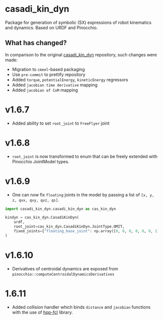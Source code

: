# casadi_kin_dyn

Package for generation of symbolic (SX) expressions of robot kinematics and dynamics. Based on URDF and Pinocchio.

## What has changed?

In comparison to the original [casadi_kin_dyn](https://github.com/ADVRHumanoids/casadi_kin_dyn) repository, such changes were made:

- Migration to `cmeel`-based packaging
- Use `pre-commit` to prettify repository
- Added `torque`, `potentialEnergy`, `kineticEnergy` regressors
- Added `jacobian time derivative` mapping
- Added `jacobian of CoM` mapping

# v1.6.7

- Added ability to set `root_joint` to `FreeFlyer` joint

# v1.6.8

- `root_joint` is now transformed to enum that can be freely extended with Pinocchio JointModel types.

# v1.6.9

- One can now fix `floating` joints in the model by passing a list of `[x, y, z, qvx, qvy, qvz, qs]`.

```python
import casadi_kin_dyn.casadi_kin_dyn as cas_kin_dyn

kindyn = cas_kin_dyn.CasadiKinDyn(
    urdf,
    root_joint=cas_kin_dyn.CasadiKinDyn.JointType.OMIT,
    fixed_joints={"floating_base_joint": np.array([0, 0, 0, 0, 0, 0, 1])},
)
```

# v1.6.10

- Derivatives of centroidal dynamics are exposed from `pinocchio::computeCentroidalDynamicsDerivatives`

# 1.6.11

- Added collision handler which binds `distance` and `jacobian` functions with the use of [hpp-fcl](https://github.com/humanoid-path-planner/hpp-fcl) library.
